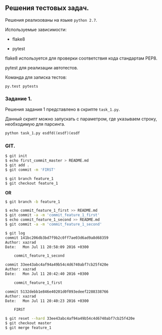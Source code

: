 ## Решения тестовых задач.

Решения реализованы на языке `python 2.7`.

Используемые зависимости:

* flake8

* pytest

flake8 используется для проверки соответствия кода стандартам PEP8.

pytest для реализации автотестов.

Команда для записка тестов:

```
py.test pytests
```

###  Задание 1. 

Решения задания 1 представлено в скрипте `task_1.py`.

Данный скрипт можно запускать с параметром, где указываем строку, необходимую для парсинга.

```python
python task_1.py esdfd((esdf)(esdf
```



###  GIT.
 
```bash
$ git init
$ echo first_commit_master > README.md
$ git add .
$ git commit -m 'FIRST'
```

```bash
$ git branch feature_1
$ git checkout feature_1
```

**OR**

```bash
$ git branch -b feature_1
```

```bash
$ echo commit_feature_1_first >> README.md
$ git commit -a -m 'commit_feature_1_first'
$ echo commit_feature_1_second >> README.md
$ git commit -a -m 'commit_feature_1_second'

$ git log
commit 141bc206db3bd7f9b2c0ff7ae03d6ad9a8d68359
Author: xazrad 
Date:   Mon Jul 11 20:58:09 2016 +0300

    commit_feature_1_second

commit 33ee43abc4af94a49b54c4d6740abf7cb25f420e
Author: xazrad 
Date:   Mon Jul 11 20:42:40 2016 +0300

    commit_feature_1_first

commit 5132debb1e846e40201d0f093edeef2288338766
Author: xazrad 
Date:   Mon Jul 11 20:40:23 2016 +0300

    FIRST

$ git reset --hard 33ee43abc4af94a49b54c4d6740abf7cb25f420e
$ git checkout master
$ git merge feature_1
```